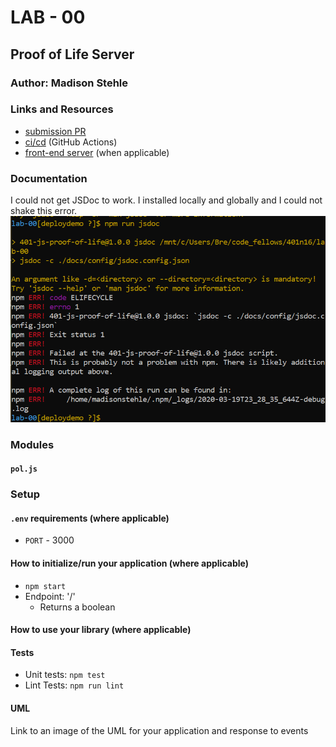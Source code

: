 # LAB - 00

## Proof of Life Server

### Author: Madison Stehle

### Links and Resources

- [submission PR](https://github.com/401-advanced-javascript-madisonstehle/lab-00/pulls?q=is%3Apr+is%3Aclosed)
- [ci/cd](https://github.com/401-advanced-javascript-madisonstehle/lab-00/actions) (GitHub Actions)
- [front-end server](https://madisonstehle-lab-00.herokuapp.com/) (when applicable)

### Documentation
I could not get JSDoc to work. I installed locally and globally and I could not shake this error.
![Error Message](error.PNG)

### Modules
#### `pol.js`

### Setup
#### `.env` requirements (where applicable)

- `PORT` - 3000

#### How to initialize/run your application (where applicable)
- `npm start`
- Endpoint: '/'
  - Returns a boolean

#### How to use your library (where applicable)
#### Tests

- Unit tests: `npm test`
- Lint Tests: `npm run lint`

#### UML

Link to an image of the UML for your application and response to events
